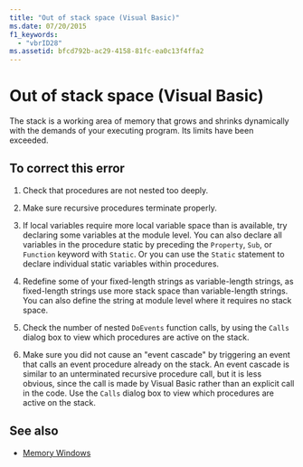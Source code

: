 ```yaml
---
title: "Out of stack space (Visual Basic)"
ms.date: 07/20/2015
f1_keywords: 
  - "vbrID28"
ms.assetid: bfcd792b-ac29-4158-81fc-ea0c13f4ffa2
---
```

# Out of stack space (Visual Basic)
The stack is a working area of memory that grows and shrinks dynamically with the demands of your executing program. Its limits have been exceeded.  
  
## To correct this error  
  
1. Check that procedures are not nested too deeply.  
  
2. Make sure recursive procedures terminate properly.  
  
3. If local variables require more local variable space than is available, try declaring some variables at the module level. You can also declare all variables in the procedure static by preceding the `Property`, `Sub`, or `Function` keyword with `Static`. Or you can use the `Static` statement to declare individual static variables within procedures.  
  
4. Redefine some of your fixed-length strings as variable-length strings, as fixed-length strings use more stack space than variable-length strings. You can also define the string at module level where it requires no stack space.  
  
5. Check the number of nested `DoEvents` function calls, by using the `Calls` dialog box to view which procedures are active on the stack.  
  
6. Make sure you did not cause an "event cascade" by triggering an event that calls an event procedure already on the stack. An event cascade is similar to an unterminated recursive procedure call, but it is less obvious, since the call is made by Visual Basic rather than an explicit call in the code. Use the `Calls` dialog box to view which procedures are active on the stack.  
  
## See also

- [Memory Windows](/visualstudio/debugger/memory-windows)
